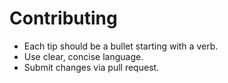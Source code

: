 # Contributing

- Each tip should be a bullet starting with a verb.
- Use clear, concise language.
- Submit changes via pull request.
